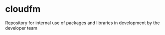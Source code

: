 # cloudfm
Repository for internal use of packages and libraries in development by the developer team
